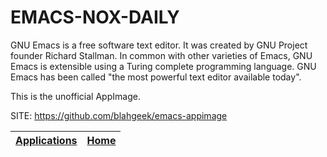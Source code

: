 # EMACS-NOX-DAILY

 GNU Emacs is a free software text editor. It was created by GNU Project founder Richard Stallman. In common with other varieties of Emacs, GNU Emacs is extensible using a Turing complete programming language. GNU Emacs has been called "the most powerful text editor available today".

 This is the unofficial AppImage.

 SITE: https://github.com/blahgeek/emacs-appimage

 | [Applications](https://portable-linux-apps.github.io/apps.html) | [Home](https://portable-linux-apps.github.io)
 | --- | --- |
